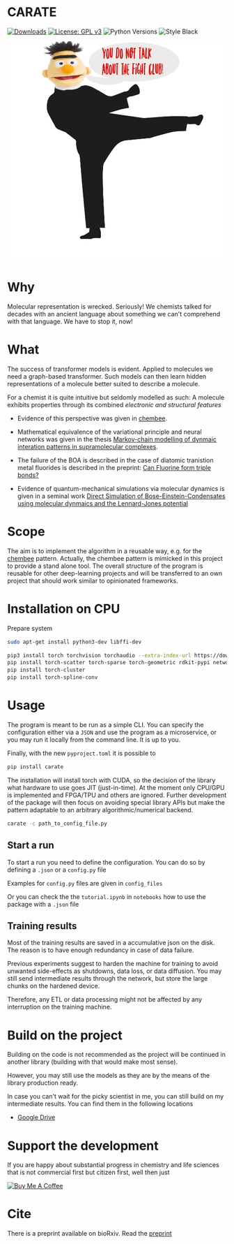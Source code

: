 # CARATE
[![Downloads](https://static.pepy.tech/personalized-badge/carate?period=total&units=international_system&left_color=black&right_color=orange&left_text=Downloads)](https://pepy.tech/project/carate)
[![License: GPL v3](https://img.shields.io/badge/License-GPL_v3-blue.svg)](https://www.gnu.org/licenses/gpl-3.0)
![Python Versions](https://img.shields.io/badge/python-3.8%20%7C%203.9%20%7C%203.10%20%7C%203.11%20%7C%20-blue) 
![Style Black](https://warehouse-camo.ingress.cmh1.psfhosted.org/fbfdc7754183ecf079bc71ddeabaf88f6cbc5c00/68747470733a2f2f696d672e736869656c64732e696f2f62616467652f636f64652532307374796c652d626c61636b2d3030303030302e737667) 

![Bert goes into the karate club](bert_goes_into_the_karate_club.png)


# Why 

Molecular representation is wrecked. Seriously! We chemists talked for decades with an ancient language about something we can't comprehend with that language. We have to stop it, now!

# What 

The success of transformer models is evident. Applied to molecules we need a graph-based transformer. Such models can then learn hidden representations of a molecule better suited to describe a molecule. 

For a chemist it is quite intuitive but seldomly modelled as such: A molecule exhibits properties through its combined *electronic and structural features*

* Evidence of this perspective  was given in [chembee](https://codeberg.org/sail.black/chembee.git). 

* Mathematical equivalence of the variational principle and neural networks was given in the thesis [Markov-chain modelling of dynmaic interation patterns in supramolecular complexes](https://www.researchgate.net/publication/360107521_Markov-chain_modelling_of_dynamic_interaction_patterns_in_supramolecular_complexes). 

* The failure of the BOA is described in the case of diatomic tranistion metal fluorides is described in the preprint: [Can Fluorine form triple bonds?](https://chemrxiv.org/engage/chemrxiv/article-details/620f745121686706d17ac316)

* Evidence of quantum-mechanical simulations via molecular dynamics is given in a seminal work [Direct Simulation of Bose-Einstein-Condensates using molecular dynmaics and the Lennard-Jones potential](https://www.researchgate.net/publication/360560870_Direct_simulation_of_Bose-Einstein_condesates_using_molecular_dynamics_and_the_Lennard-Jones_potential)
# Scope

The aim is to implement the algorithm in a reusable way, e.g. for the [chembee](https://codeberg.org/sail.black/chembee.git) pattern. Actually, the chembee pattern is mimicked in this project to provide a stand alone tool. The overall structure of the program is reusable for other deep-learning projects and will be transferred to an own project that should work similar to opinionated frameworks. 



# Installation on CPU 

Prepare system 
```bash
sudo apt-get install python3-dev libffi-dev
```

```bash 
pip3 install torch torchvision torchaudio --extra-index-url https://download.pytorch.org/whl/cpu 
pip install torch-scatter torch-sparse torch-geometric rdkit-pypi networkx[default] matplotlib
pip install torch-cluster 
pip install torch-spline-conv 
``` 

# Usage 

The program is meant to be run as a simple CLI. You can specify the configuration either via a `JSON` and use the program as a microservice, or you may run it locally from the command line. It is up to you. 

Finally, with the new `pyproject.toml` it is possible to 
```bash 
pip install carate
```
The installation will install torch with CUDA, so the decision of the library what hardware to use goes JIT (just-in-time). At the moment only CPU/GPU is implemented and FPGA/TPU and others are ignored. Further development of the package will then focus on avoiding special library APIs but make the pattern adaptable to an arbitrary algorithmic/numerical backend.

```bash
carate -c path_to_config_file.py
```

## Start a run

To start a run you need to define the configuration. You can do so by defining a `.json` or a `config.py` file

Examples for `config.py` files are given in `config_files`

Or you can check the the `tutorial.ipynb` in `notebooks` how to use the package with a `.json` file 

## Training results 

Most of the training results are saved in a accumulative json on the disk. The reason is to have enough redundancy in case of data failure. 

Previous experiments suggest to harden the machine for training to avoid unwanted side-effects as shutdowns, data loss, or data diffusion. You may still send intermediate results through the network, but store the large chunks on the hardened device.

Therefore, any ETL or data processing might not be affected by any interruption on the training machine.

# Build on the project

Building on the code is not recommended as the project will be continued in another library (building with that would make most sense). 

However, you may still use the models as they are by the means of the library production ready.

In case you can't wait for the picky scientist in me, you can still build on my intermediate results. You can find them in the following locations 

* [Google Drive](https://drive.google.com/drive/folders/1ikY_EW-Uadkybb--TvxXFgoZtCQtniyH?usp=sharing)

# Support the development

If you are happy about substantial progress in chemistry and life sciences that is not commercial first but citizen first, well then just

<a href="https://www.buymeacoffee.com/capjmk" target="_blank"><img src="https://cdn.buymeacoffee.com/buttons/default-orange.png" alt="Buy Me A Coffee" height="41" width="174"></a>



# Cite 

There is a preprint available on bioRxiv. Read the [preprint](https://www.biorxiv.org/content/10.1101/2022.02.12.470636v1)